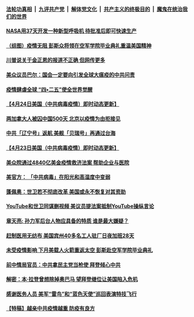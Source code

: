 

####  [法轮功真相](../../../../basic/blob/master/README.md?t=04250501) &nbsp;|&nbsp; [九评共产党](../../../../9ping.md/blob/master/README.md?t=04250501) &nbsp;|&nbsp; [解体党文化](../../../../jtdwh.md/blob/master/README.md?t=04250501)  &nbsp;|&nbsp; [共产主义的终极目的](../../../../gczydzjmd.md/blob/master/README.md?t=04250501) &nbsp;|&nbsp; [魔鬼在统治我们的世界](../../../../mgztzwmdsj.md/blob/master/README.md?t=04250501) 

#### [NASA用37天开发一种新型呼吸机 待批准后即可快速生产 ](../pages/soh6/370951.md?t=04250501) 
#### [（组图）疫情无阻 彭斯众将领在空军学院毕业典礼重温美国精神](../pages/soh6/370969.md?t=04250501) 
#### [川普说关于金正恩的报道不正确 但网传更多](../pages/soh6/370933.md?t=04250501) 
#### [美众议员巴尔：国会一定要向引发全球大瘟疫的中共问责](../pages/soh6/370939.md?t=04250501) 
#### [疫情肆虐全球   “四•二五”使全世界觉醒](../pages/soh6/370816.md?t=04250501) 
#### [【4月24日美国（中共病毒疫情）即时动态更新】](../pages/soh6/370864.md?t=04250501) 
#### [两加拿大人被囚中国500天 北京以疫情为由拒接见](../pages/soh6/370690.md?t=04250501) 
#### [中共「辽宁号」返航   美舰「贝瑞号」再通过台海](../pages/soh6/370660.md?t=04250501) 
#### [【4月23日美国（中共病毒疫情）即时动态更新】](../pages/soh6/370483.md?t=04250501) 
#### [美众院通过4840亿美金疫情救济法案 帮助企业与医院](../pages/soh6/370657.md?t=04250501) 
#### [美官方： 「中共病毒」在阳光和高湿度中变弱](../pages/soh6/370630.md?t=04250501) 
#### [蓬佩奥：世卫若不彻底改革 美国或永不恢复对其资助](../pages/soh6/370606.md?t=04250501) 
#### [YouTube和世卫同谋删视频 美议员提法案抵制YouTube操纵言论](../pages/soh6/370555.md?t=04250501) 
#### [章天亮: 孙力军后台人物应具备的特质 谁是最大嫌疑？](../pages/soh6/370558.md?t=04250501) 
#### [赶制医用无纺布 美国宾州40多名工人驻厂日夜加班28天](../pages/soh6/370522.md?t=04250501) 
#### [未受疫情影响 下月美载人火箭重返太空 彭斯赴空军学院毕业典礼  ](../pages/soh6/370537.md?t=04250501) 
#### [前中情局官员：中共拿民主党当枪使 拜登倾心中共](../pages/soh6/370534.md?t=04250501) 
#### [解密：本·拉登曾想除掉奥巴马 望拜登继位让美国陷入危机](../pages/soh6/370501.md?t=04250501) 
#### [感谢医务人员 美军“雷鸟”和“蓝色天使”巡回表演特技飞行 ](../pages/soh6/370492.md?t=04250501) 
#### [【特稿】越亲中共疫情越重 防疫有良方](../pages/soh6/370474.md?t=04250501) 
